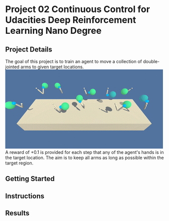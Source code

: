 # Project 02 Continuous Control for Udacities Deep Reinforcement Learning Nano Degree

## Project Details
The goal of this project is to train an agent to move a collection of double-jointed arms to given target locations.
![Reacher Environment Example](reacher.gif)
A reward of +0.1 is provided for each step that any of the agent's hands is in the target location. The aim is to keep all arms as long as possible within the target region. 


## Getting Started



## Instructions

## Results


